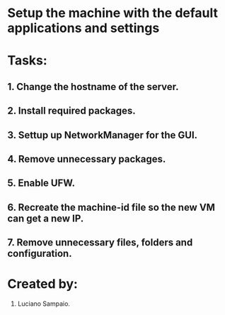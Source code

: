 # Setup the machine with the default applications and settings

# Tasks:

## 1. Change the hostname of the server.

## 2. Install required packages.

## 3. Settup up NetworkManager for the GUI.

## 4. Remove unnecessary packages.

## 5. Enable UFW.

## 6. Recreate the machine-id file so the new VM can get a new IP.

## 7. Remove unnecessary files, folders and configuration.

# Created by:

1. Luciano Sampaio.
